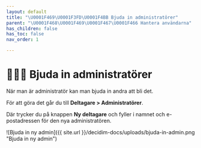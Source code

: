 ```yaml
---
layout: default
title: "\U0001F469\U0001F3FD‍\U0001F4BB Bjuda in administratörer"
parent: "\U0001F468‍\U0001F469‍\U0001F467‍\U0001F466 Hantera användarna"
has_children: false
has_toc: false
nav_order: 1

---
```

# 👩🏽‍💻 Bjuda in administratörer

När man är administratör kan man bjuda in andra att bli det.

För att göra det går du till **Deltagare > Administratörer**.

Där trycker du på knappen **Ny deltagare** och fyller i namnet och e-postadressen för den nya administratören.

![Bjuda in ny admin]({{ site.url }}/decidim-docs/uploads/bjuda-in-admin.png "Bjuda in ny admin")